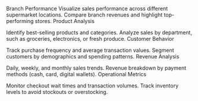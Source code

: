 Branch Performance
Visualize sales performance across different supermarket locations.
Compare branch revenues and highlight top-performing stores.
Product Analysis

Identify best-selling products and categories.
Analyze sales by department, such as groceries, electronics, or fresh produce.
Customer Behavior

Track purchase frequency and average transaction values.
Segment customers by demographics and spending patterns.
Revenue Analysis

Daily, weekly, and monthly sales trends.
Revenue breakdown by payment methods (cash, card, digital wallets).
Operational Metrics

Monitor checkout wait times and transaction volumes.
Track inventory levels to avoid stockouts or overstocking.
